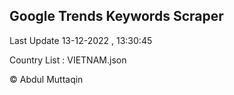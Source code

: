 

## Google Trends Keywords Scraper 
 
Last Update 13-12-2022 , 13:30:45

Country List :
VIETNAM.json



© Abdul Muttaqin 
